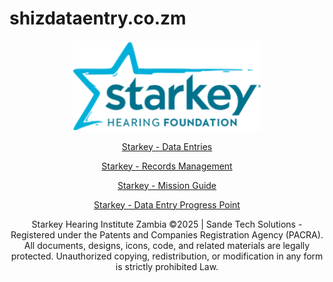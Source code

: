 # shizdataentry.co.zm
<meta name="google-site-verification" content="cVDq44cnVQRsOG3B786w2OGK2qN_zVDfFFhDKAb_ZBw" />
<p align="center">
  <img src="shi.png" alt="Logo" width="300">
</p>

<p align="center">
  <a href="shilogin.html">Starkey - Data Entries</a>
</p>

<p align="center">
  <a href="shizrms.html">Starkey - Records Management</a>
</p>


<p align="center">
  <a href="shimg.html">Starkey - Mission Guide</a>
</p>

<p align="center">
  <a href="shipp.html">Starkey - Data Entry Progress Point</a>
</p>


<p align="center">
 Starkey Hearing Institute Zambia  ©2025 | Sande Tech Solutions
  - Registered under the Patents and Companies Registration Agency (PACRA).  
  All documents, designs, icons, code, and related materials are legally protected.  
  Unauthorized copying, redistribution, or modification in any form is strictly prohibited Law.
</p>
